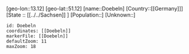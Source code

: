 ﻿---
location: [51.12,13.12]
mapzoom: [7,12] 
mapmarker: city 
type: City
tags:
- geo/City


SpocWebEntityId: 29944
isDeleted: false
confidential: public

---
[geo-lon::13.12]
[geo-lat::51.12]
[name::Doebeln]
[Country::[[Germany]]]
[State :: [[../../Sachsen]] ]
[Population::]
[Unknown::]


```leaflet
id: Doebeln
coordinates: [[Doebeln]]
markerFile: [[Doebeln]]
defaultZoom: 11 
maxZoom: 18
```
